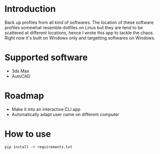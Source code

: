 # Introduction
Back up profiles from all kind of softwares. The location of these software profiles somewhat resemble dotfiles on Linux but they are tend to be scattered at different locations, hence I wrote this app to tackle the chaos. Right now it's built on Windows only and targetting softwares on Windows.
# Supported software
* 3ds Max
* AutoCAD
# Roadmap
* Make it into an interactive CLI app
* Automatically adapt user name on different computer
# How to use
```shell
pip install -r requirements.txt
```

